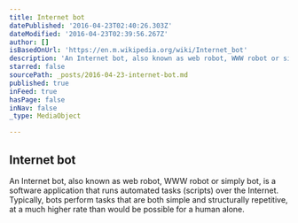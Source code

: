 ```yaml
---
title: Internet bot
datePublished: '2016-04-23T02:40:26.303Z'
dateModified: '2016-04-23T02:39:56.267Z'
author: []
isBasedOnUrl: 'https://en.m.wikipedia.org/wiki/Internet_bot'
description: 'An Internet bot, also known as web robot, WWW robot or simply bot, is a software application that runs automated tasks (scripts) over the Internet. Typically, bots perform tasks that are both simple and structurally repetitive, at a much higher rate than would be possible for a human alone.'
starred: false
sourcePath: _posts/2016-04-23-internet-bot.md
published: true
inFeed: true
hasPage: false
inNav: false
_type: MediaObject

---
```

<article style=""><h1>Internet bot</h1><p>An Internet bot, also known as web robot, WWW robot or simply bot, is a software application that runs automated tasks (scripts) over the Internet. Typically, bots perform tasks that are both simple and structurally repetitive, at a much higher rate than would be possible for a human alone.</p></article>